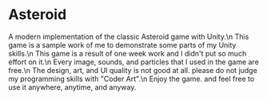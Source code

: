 # Asteroid
A modern implementation of the classic Asteroid game with Unity.\n
This game is a sample work of me to demonstrate some parts of my Unity skills.\n
This game is a result of one week work and I didn't put so much effort on it.\n
Every image, sounds, and particles that I used in the game are free.\n
The design, art, and UI quality is not good at all. please do not judge my programming skills with "Coder Art".\n
Enjoy the game. and feel free to use it anywhere, anytime, and anyway.
